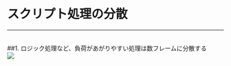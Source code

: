 # スクリプト処理の分散
***
<br>
##1. <span class="red">ロジック処理など、負荷があがりやすい処理は数フレームに分散する

<div class="center">
<img src="contents/img/p1_1.gif">
</div>